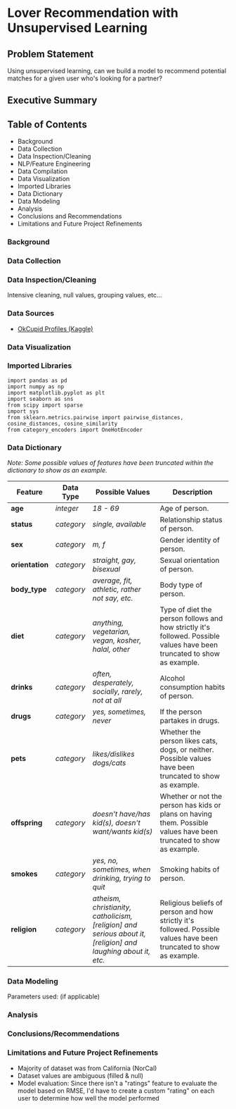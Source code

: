 # Lover Recommendation with Unsupervised Learning

## Problem Statement
Using unsupervised learning, can we build a model to recommend potential matches for a given user who's looking for a partner?

## Executive Summary


## Table of Contents
- Background
- Data Collection
- Data Inspection/Cleaning
- NLP/Feature Engineering
- Data Compilation
- Data Visualization
- Imported Libraries
- Data Dictionary
- Data Modeling
- Analysis
- Conclusions and Recommendations
- Limitations and Future Project Refinements

### Background


### Data Collection



### Data Inspection/Cleaning

Intensive cleaning, null values, grouping values, etc...

### Data Sources 
- [OkCupid Profiles (Kaggle)]('https://www.kaggle.com/andrewmvd/okcupid-profiles')

### Data Visualization



### Imported Libraries
```
import pandas as pd
import numpy as np
import matplotlib.pyplot as plt
import seaborn as sns
from scipy import sparse
import sys
from sklearn.metrics.pairwise import pairwise_distances, cosine_distances, cosine_similarity
from category_encoders import OneHotEncoder

```

### Data Dictionary

*Note: Some possible values of features have been truncated within the dictionary to show as an example.*

|Feature|Data Type|Possible Values|Description|
|---|---|---|---|
|**age**|*integer*|*18 - 69*|Age of person.|
|**status**|*category*|*single, available*|Relationship status of person.|
|**sex**|*category*|*m, f*|Gender identity of person.|
|**orientation**|*category*|*straight, gay, bisexual*|Sexual orientation of person.|
|**body_type**|*category*|*average, fit, athletic, rather not say, etc.*|Body type of person.|
|**diet**|*category*|*anything, vegetarian, vegan, kosher, halal, other*|Type of diet the person follows and how strictly it's followed. Possible values have been truncated to show as example.|
|**drinks**|*category*|*often, desperately, socially, rarely, not at all*|Alcohol consumption habits of person.|
|**drugs**|*category*|*yes, sometimes, never*|If the person partakes in drugs.|
|**pets**|*category*|*likes/dislikes dogs/cats*|Whether the person likes cats, dogs, or neither. Possible values have been truncated to show as example.|
|**offspring**|*category*|*doesn't have/has kid(s), doesn't want/wants kid(s)*|Whether or not the person has kids or plans on having them. Possible values have been truncated to show as example.|
|**smokes**|*category*|*yes, no, sometimes, when drinking, trying to quit*|Smoking habits of person.|
|**religion**|*category*|*atheism, christianity, catholicism, [religion] and serious about it, [religion] and laughing about it, etc.*|Religious beliefs of person and how strictly it's followed. Possible values have been truncated to show as example.|

### Data Modeling

Parameters used: (if applicable)


### Analysis


### Conclusions/Recommendations



### Limitations and Future Project Refinements
- Majority of dataset was from California (NorCal)
- Dataset values are ambiguous (filled & null)
- Model evaluation: Since there isn't a "ratings" feature to evaluate the model based on RMSE, I'd have to create a custom "rating" on each user to determine how well the model performed